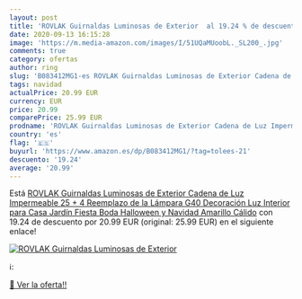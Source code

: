 ```yaml
---
layout: post
title: 'ROVLAK Guirnaldas Luminosas de Exterior  al 19.24 % de descuento'
date: 2020-09-13 16:15:28
image: 'https://m.media-amazon.com/images/I/51UQaMUoobL._SL200_.jpg'
comments: true
category: ofertas
author: ring
slug: 'B083412MG1-es ROVLAK Guirnaldas Luminosas de Exterior Cadena de Luz...'
tags: navidad
actualPrice: 20.99 EUR
currency: EUR
price: 20.99
comparePrice: 25.99 EUR
prodname: 'ROVLAK Guirnaldas Luminosas de Exterior Cadena de Luz Impermeable 25 + 4 Reemplazo de la Lámpara G40 Decoración Luz Interior para Casa  Jardín  Fiesta  Boda  Halloween y Navidad  Amarillo Cálido'
country: 'es'
flag: '🇪🇸'
buyurl: 'https://www.amazon.es/dp/B083412MG1/?tag=tolees-21'
descuento: '19.24'
average: '20.99'
---
```


Está [ROVLAK Guirnaldas Luminosas de Exterior Cadena de Luz Impermeable 25 + 4 Reemplazo de la Lámpara G40 Decoración Luz Interior para Casa  Jardín  Fiesta  Boda  Halloween y Navidad  Amarillo Cálido](https://www.amazon.es/dp/B083412MG1/?tag=tolees-21) con 19.24 de descuento por 20.99 EUR (original: 25.99 EUR) en el siguiente enlace!

[![ROVLAK Guirnaldas Luminosas de Exterior ](https://m.media-amazon.com/images/I/51UQaMUoobL._SL200_.jpg)](https://www.amazon.es/dp/B083412MG1/?tag=tolees-21)

ℹ️:


[🛒 Ver la oferta!!](https://www.amazon.es/dp/B083412MG1/?tag=tolees-21)
